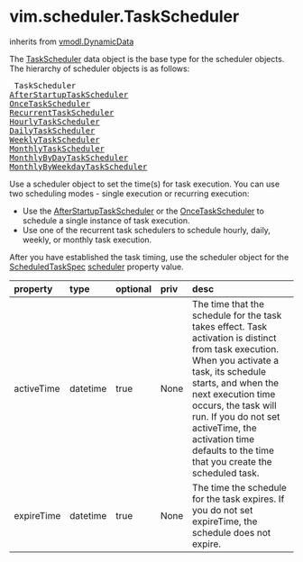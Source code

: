 vim.scheduler.TaskScheduler
===========================
inherits from [vmodl.DynamicData](docs/vmodl.DynamicData.md)


The <a href="vim.scheduler.TaskScheduler.md">TaskScheduler</a> data object is the base type for the scheduler objects.   The hierarchy of scheduler objects is as follows:    <pre>     TaskScheduler         <a href="vim.scheduler.AfterStartupTaskScheduler.md">AfterStartupTaskScheduler</a>         <a href="vim.scheduler.OnceTaskScheduler.md">OnceTaskScheduler</a>         <a href="vim.scheduler.RecurrentTaskScheduler.md">RecurrentTaskScheduler</a>             <a href="vim.scheduler.HourlyTaskScheduler.md">HourlyTaskScheduler</a>                 <a href="vim.scheduler.DailyTaskScheduler.md">DailyTaskScheduler</a>                     <a href="vim.scheduler.WeeklyTaskScheduler.md">WeeklyTaskScheduler</a>                     <a href="vim.scheduler.MonthlyTaskScheduler.md">MonthlyTaskScheduler</a>                         <a href="vim.scheduler.MonthlyByDayTaskScheduler.md">MonthlyByDayTaskScheduler</a>                         <a href="vim.scheduler.MonthlyByWeekdayTaskScheduler.md">MonthlyByWeekdayTaskScheduler</a>   </pre>   <p>   Use a scheduler object to set the time(s) for task execution.    You can use two scheduling modes - single execution or   recurring execution:   <ul>      <li>Use the <a href="vim.scheduler.AfterStartupTaskScheduler.md">AfterStartupTaskScheduler</a> or the <a href="vim.scheduler.OnceTaskScheduler.md">OnceTaskScheduler</a>          to schedule a single instance of task execution.      <li>Use one of the recurrent task schedulers to schedule          hourly, daily, weekly, or monthly task execution.   </ul>   <p>   After you have established the task timing, use the scheduler   object for the <a href="vim.scheduler.ScheduledTaskSpec.md">ScheduledTaskSpec</a>   <a href="vim.scheduler.ScheduledTaskSpec.md#scheduler">scheduler</a> property value.

| property | type | optional | priv | desc |
|:---------|:-----|:---------|:-----|:-----|
| activeTime | datetime | true | None | The time that the schedule for the task takes effect.   Task activation is distinct from task execution.   When you activate a task, its schedule starts,   and when the next execution time occurs, the task will run.   If you do not set activeTime, the activation time defaults to   the time that you create the scheduled task. |
| expireTime | datetime | true | None | The time the schedule for the task expires.   If you do not set expireTime, the schedule does not expire. |


